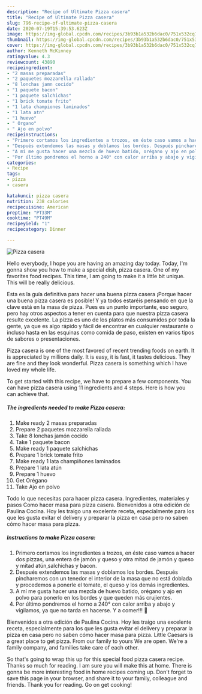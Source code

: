 ```yaml
---
description: "Recipe of Ultimate Pizza casera"
title: "Recipe of Ultimate Pizza casera"
slug: 796-recipe-of-ultimate-pizza-casera
date: 2020-07-19T15:39:53.623Z
image: https://img-global.cpcdn.com/recipes/3b93b1a532b6dac0/751x532cq70/pizza-casera-foto-principal.jpg
thumbnail: https://img-global.cpcdn.com/recipes/3b93b1a532b6dac0/751x532cq70/pizza-casera-foto-principal.jpg
cover: https://img-global.cpcdn.com/recipes/3b93b1a532b6dac0/751x532cq70/pizza-casera-foto-principal.jpg
author: Kenneth McKinney
ratingvalue: 4.3
reviewcount: 43890
recipeingredient:
- "2 masas preparadas"
- "2 paquetes mozzarella rallada"
- "8 lonchas jamn cocido"
- "1 paquete bacon"
- "1 paquete salchichas"
- "1 brick tomate frito"
- "1 lata championes laminados"
- "1 lata atn"
- "1 huevo"
- " Organo"
- " Ajo en polvo"
recipeinstructions:
- "Primero cortamos los ingredientes a trozos, en éste caso vamos a hacer dos pizzas, una entera de jamón y queso y otra mitad de jamón y queso y mitad atún,salchichas y bacon."
- "Después extendemos las masas y doblamos los bordes. Después pincharemos con un tenedor el interior de la masa que no está doblada y procedemos a ponerle el tomate, el queso y los demás ingredientes."
- "A mí me gusta hacer una mezcla de huevo batido, orégano y ajo en polvo para ponerlo en los bordes y que queden más crujientes."
- "Por último pondremos el horno a 240° con calor arriba y abajo y vigilamos, ya que no tarda en hacerse. Y a comer!!! 🤤"
categories:
- Recipe
tags:
- pizza
- casera

katakunci: pizza casera 
nutrition: 238 calories
recipecuisine: American
preptime: "PT33M"
cooktime: "PT49M"
recipeyield: "1"
recipecategory: Dinner

---
```



![Pizza casera](https://img-global.cpcdn.com/recipes/3b93b1a532b6dac0/751x532cq70/pizza-casera-foto-principal.jpg)

Hello everybody, I hope you are having an amazing day today. Today, I'm gonna show you how to make a special dish, pizza casera. One of my favorites food recipes. This time, I am going to make it a little bit unique. This will be really delicious.

Esta es la guía definitiva para hacer una buena pizza casera ¡Porque hacer una buena pizza casera es posible! Y ya todos estaréis pensando en que la clave está en la masa de pizza. Pues es un punto importante, eso seguro, pero hay otros aspectos a tener en cuenta para que nuestra pizza casera resulte excelente. La pizza es uno de los platos más consumidos por toda la gente, ya que es algo rápido y fácil de encontrar en cualquier restaurante o incluso hasta en las esquinas como comida de paso, existen en varios tipos de sabores o presentaciones.

Pizza casera is one of the most favored of recent trending foods on earth. It is appreciated by millions daily. It is easy, it is fast, it tastes delicious. They are fine and they look wonderful. Pizza casera is something which I have loved my whole life.


To get started with this recipe, we have to prepare a few components. You can have pizza casera using 11 ingredients and 4 steps. Here is how you can achieve that.

<!--inarticleads1-->

##### The ingredients needed to make Pizza casera:

1. Make ready 2 masas preparadas
1. Prepare 2 paquetes mozzarella rallada
1. Take 8 lonchas jamón cocido
1. Take 1 paquete bacon
1. Make ready 1 paquete salchichas
1. Prepare 1 brick tomate frito
1. Make ready 1 lata champiñones laminados
1. Prepare 1 lata atún
1. Prepare 1 huevo
1. Get  Orégano
1. Take  Ajo en polvo


Todo lo que necesitas para hacer pizza casera. Ingredientes, materiales y pasos Como hacer masa para pizza casera. Bienvenidos a otra edición de Paulina Cocina. Hoy les traigo una excelente receta, especialmente para los que les gusta evitar el delívery y preparar la pizza en casa pero no saben cómo hacer masa para pizza. 

<!--inarticleads2-->

##### Instructions to make Pizza casera:

1. Primero cortamos los ingredientes a trozos, en éste caso vamos a hacer dos pizzas, una entera de jamón y queso y otra mitad de jamón y queso y mitad atún,salchichas y bacon.
1. Después extendemos las masas y doblamos los bordes. Después pincharemos con un tenedor el interior de la masa que no está doblada y procedemos a ponerle el tomate, el queso y los demás ingredientes.
1. A mí me gusta hacer una mezcla de huevo batido, orégano y ajo en polvo para ponerlo en los bordes y que queden más crujientes.
1. Por último pondremos el horno a 240° con calor arriba y abajo y vigilamos, ya que no tarda en hacerse. Y a comer!!! 🤤


Bienvenidos a otra edición de Paulina Cocina. Hoy les traigo una excelente receta, especialmente para los que les gusta evitar el delívery y preparar la pizza en casa pero no saben cómo hacer masa para pizza. Little Caesars is a great place to get pizza. From our family to yours We are open. We&#39;re a family company, and families take care of each other. 

So that's going to wrap this up for this special food pizza casera recipe. Thanks so much for reading. I am sure you will make this at home. There is gonna be more interesting food in home recipes coming up. Don't forget to save this page in your browser, and share it to your family, colleague and friends. Thank you for reading. Go on get cooking!
